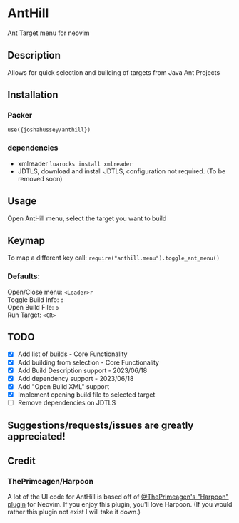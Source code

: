 # AntHill
Ant Target menu for neovim

## Description
Allows for quick selection and building of targets from Java Ant Projects

## Installation
### Packer
`use({joshahussey/anthill})`

### dependencies
- xmlreader `luarocks install xmlreader`
- JDTLS, download and install JDTLS, configuration not required. (To be removed soon)

## Usage
Open AntHill menu, select the target you want to build

## Keymap
To map a different key call:
`require("anthill.menu").toggle_ant_menu()`

### Defaults:
Open/Close menu: `<Leader>r` <br />
Toggle Build Info: `d` <br />
Open Build File: `o` <br />
Run Target: `<CR>` 

## TODO
- [x] Add list of builds - Core Functionality
- [x] Add building from selection - Core Functionality
- [x] Add Build Description support - 2023/06/18
- [x] Add dependency support - 2023/06/18
- [x] Add "Open Build XML" support
- [x] Implement opening build file to selected target
- [ ] Remove dependencies on JDTLS

## Suggestions/requests/issues are greatly appreciated!

## Credit
### ThePrimeagen/Harpoon
A lot of the UI code for AntHill is based off of [@ThePrimeagen's "Harpoon" plugin](https://github.com/ThePrimeagen/Harpoon) for Neovim.
If you enjoy this plugin, you'll love Harpoon. (If you would rather this plugin not exist I will take it down.)






